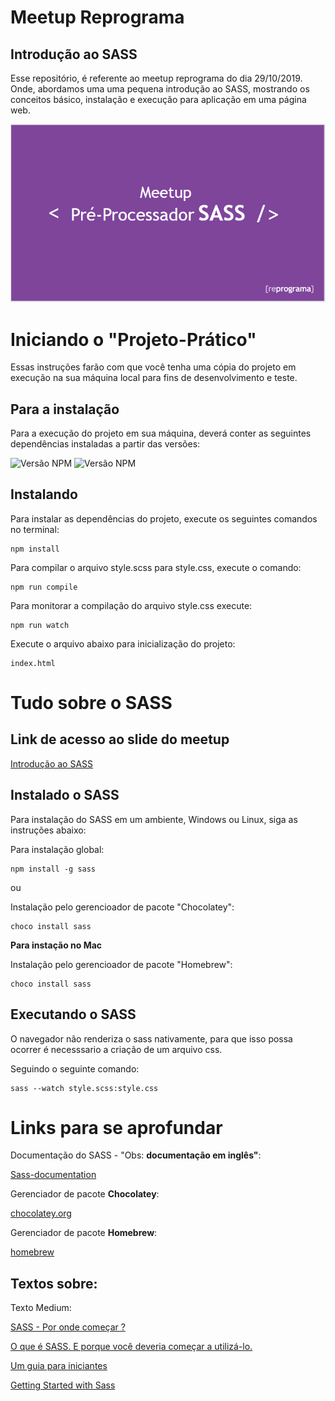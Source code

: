 # Meetup Reprograma
## Introdução ao SASS
Esse repositório, é referente ao meetup reprograma do dia 29/10/2019. Onde, abordamos uma uma pequena introdução ao SASS, mostrando os conceitos básico, instalação e execução para aplicação em uma página web. 

![Capa Carrossel](./projeto-pratico/assets/img/capa-meetup-reprograma.PNG)


#  Iniciando o "Projeto-Prático"

Essas instruções farão com que você tenha uma cópia do projeto em execução na sua máquina local para fins de desenvolvimento e teste.

## Para a instalação

Para a execução do projeto em sua máquina, deverá conter as seguintes dependências instaladas a partir das versões:

![Versão NPM](https://img.shields.io/badge/npm-v6.4.1-red)   ![Versão NPM](https://img.shields.io/badge/node-v10.15.3-green)

## Instalando 

Para instalar as dependências do projeto, execute os seguintes comandos no terminal:

    npm install


Para compilar o arquivo style.scss para style.css, execute o comando:

    npm run compile

Para monitorar a compilação do arquivo style.css execute:

    npm run watch

Execute o arquivo abaixo para inicialização do projeto:

    index.html

# Tudo sobre o SASS

## Link de acesso ao slide do meetup

[Introdução ao SASS](https://docs.google.com/presentation/d/e/2PACX-1vRPvqtCK8JKuaunxc2L7aMITGjroh0YJTQFjOzfl6ho6lICVleU8p7FqKQKs1TjdQ5DFBRpoBG-eb-d/pub?start=false&loop=false&delayms=3000&slide=id.g477bbb5bbb_0_4 "Clique e acesse agora!")

## Instalado o SASS

 Para instalação do SASS em um ambiente, Windows ou Linux, siga as instruções abaixo: 

Para instalação global:

    npm install -g sass

ou

Instalação pelo gerencioador de pacote "Chocolatey":

    choco install sass

**Para instação  no Mac**

Instalação pelo gerencioador de pacote "Homebrew":

    choco install sass

## Executando o SASS

O navegador não renderiza o sass nativamente, para que isso possa ocorrer é necesssario a criação de um arquivo css.

Seguindo o seguinte comando:

    sass --watch style.scss:style.css


# Links para se aprofundar

Documentação do SASS - "Obs: **documentação em inglês"**:

[Sass-documentation](https://sass-lang.com "Clique e acesse agora!")


Gerenciador de pacote **Chocolatey**:

[chocolatey.org](https://chocolatey.org/ "Clique e acesse agora!")

Gerenciador de pacote **Homebrew**:

[homebrew](https://brew.sh "Clique e acesse agora!")


## Textos sobre:

Texto Medium:

[SASS - Por onde começar ?](https://brew.sh "Clique e acesse agora!")

[O que é SASS. E porque você deveria começar a utilizá-lo.](https://medium.com/@thejasonfile/getting-started-with-sass-dedb271bdf5a "Clique e acesse agora!")

[Um guia para iniciantes](https://www.igluonline.com/introducao-ao-sass-um-guia-para-iniciantes/ "Clique e acesse agora!")

[Getting Started with Sass](https://medium.com/@ksykes/getting-started-with-sass-48cedde031c0 "Clique e acesse agora!")
